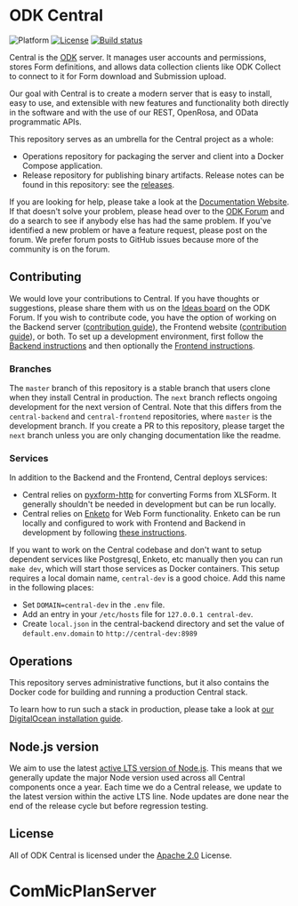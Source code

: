 # ODK Central

![Platform](https://img.shields.io/badge/platform-Docker-blue.svg)
[![License](https://img.shields.io/badge/license-Apache_2.0-blue.svg)](https://opensource.org/licenses/Apache-2.0)
[![Build status](https://circleci.com/gh/getodk/central.svg?style=shield)](https://circleci.com/gh/getodk/central)

Central is the [ODK](https://getodk.org/) server. It manages user accounts and permissions, stores Form definitions, and allows data collection clients like ODK Collect to connect to it for Form download and Submission upload.

Our goal with Central is to create a modern server that is easy to install, easy to use, and extensible with new features and functionality both directly in the software and with the use of our REST, OpenRosa, and OData programmatic APIs.

This repository serves as an umbrella for the Central project as a whole:

* Operations repository for packaging the server and client into a Docker Compose application.
* Release repository for publishing binary artifacts. Release notes can be found in this repository: see the [releases](https://github.com/getodk/central/releases).

If you are looking for help, please take a look at the [Documentation Website](https://docs.getodk.org/central-intro/). If that doesn't solve your problem, please head over to the [ODK Forum](https://forum.getodk.org) and do a search to see if anybody else has had the same problem. If you've identified a new problem or have a feature request, please post on the forum. We prefer forum posts to GitHub issues because more of the community is on the forum.

## Contributing

We would love your contributions to Central. If you have thoughts or suggestions, please share them with us on the [Ideas board](https://forum.getodk.org/c/ideas) on the ODK Forum. If you wish to contribute code, you have the option of working on the Backend server ([contribution guide](https://github.com/getodk/central-backend/blob/master/CONTRIBUTING.md)), the Frontend website ([contribution guide](https://github.com/getodk/central-frontend/blob/master/CONTRIBUTING.md)), or both. To set up a development environment, first follow the [Backend instructions](https://github.com/getodk/central-backend#setting-up-a-development-environment) and then optionally the [Frontend instructions](https://github.com/getodk/central-frontend#setting-up-your-development-environment).

### Branches

The `master` branch of this repository is a stable branch that users clone when they install Central in production. The `next` branch reflects ongoing development for the next version of Central. Note that this differs from the `central-backend` and `central-frontend` repositories, where `master` is the development branch. If you create a PR to this repository, please target the `next` branch unless you are only changing documentation like the readme.

### Services

In addition to the Backend and the Frontend, Central deploys services:

* Central relies on [pyxform-http](https://github.com/getodk/pyxform-http) for converting Forms from XLSForm. It generally shouldn't be needed in development but can be run locally.
* Central relies on [Enketo](https://github.com/enketo/enketo-express) for Web Form functionality. Enketo can be run locally and configured to work with Frontend and Backend in development by following [these instructions](https://github.com/getodk/central-frontend/blob/master/docs/enketo.md).

If you want to work on the Central codebase and don't want to setup dependent services like Postgresql, Enketo, etc manually then you can run `make dev`, which will start those services as Docker containers. This setup requires a local domain name, `central-dev` is a good choice. Add this name in the following places:

* Set `DOMAIN=central-dev` in the `.env` file. 
* Add an entry in your `/etc/hosts` file for `127.0.0.1 central-dev`.
* Create `local.json` in the central-backend directory and set the value of `default.env.domain` to `http://central-dev:8989`

## Operations
This repository serves administrative functions, but it also contains the Docker code for building and running a production Central stack.

To learn how to run such a stack in production, please take a look at [our DigitalOcean installation guide](https://docs.getodk.org/central-install-digital-ocean/).

## Node.js version

We aim to use the latest [active LTS version of Node.js](https://github.com/nodejs/release/blob/main/README.md#release-schedule). This means that we generally update the major Node version used across all Central components once a year. Each time we do a Central release, we update to the latest version within the active LTS line. Node updates are done near the end of the release cycle but before regression testing.

## License

All of ODK Central is licensed under the [Apache 2.0](https://raw.githubusercontent.com/getodk/central/master/LICENSE) License.
# ComMicPlanServer

